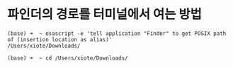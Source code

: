 # 파인더의 경로를 터미널에서 여는 방법

```
(base) ➜  ~ osascript -e 'tell application "Finder" to get POSIX path of (insertion location as alias)'
/Users/xiote/Downloads/

(base) ➜  ~ cd /Users/xiote/Downloads/
```
